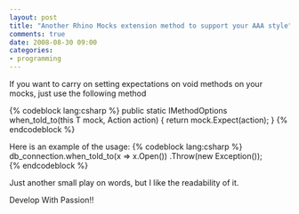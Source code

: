 ```yaml
---
layout: post
title: "Another Rhino Mocks extension method to support your AAA style"
comments: true
date: 2008-08-30 09:00
categories:
- programming
---
```

If you want to carry on setting expectations on void methods on your mocks, just use the following method 


{% codeblock lang:csharp %}
public static IMethodOptions when_told_to(this T mock, Action action)
{
     return mock.Expect(action);
}
{% endcodeblock %}




Here is an example of the usage:
{% codeblock lang:csharp %}
db_connection.when_told_to(x => x.Open()) .Throw(new Exception());  
{% endcodeblock %}

Just another small play on words, but I like the readability of it. 

Develop With Passion!!




